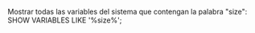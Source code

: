 Mostrar todas las variables del sistema que contengan la palabra "size":
SHOW VARIABLES LIKE '%size%';